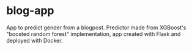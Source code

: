 # blog-app
App to predict gender from a blogpost. Predictor made from XGBoost's "boosted random forest" implementation, app created with Flask and deployed with Docker. 
